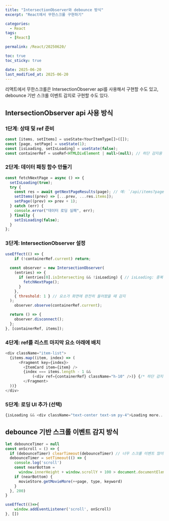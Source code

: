 ```yaml
---
title: "IntersectionObserver와 debounce 방식"
excerpt: "React에서 무한스크롤 구현하기"

categories:
  - React
tags:
  - [React]

permalink: /React/20250620/

toc: true
toc_sticky: true

date: 2025-06-20
last_modified_at: 2025-06-20
---
```


리액트에서 무한스크롤은 IntersectionObserver api를 사용해서 구현할 수도 있고, debounce 기반 스크롤 이벤트 감지로 구현할 수도 있다.

## IntersectionObserver api 사용 방식
### 1단계: 상태 및 ref 준비
```js
const [items, setItems] = useState<YourItemType[]>([]);
const [page, setPage] = useState(1);
const [isLoading, setIsLoading] = useState(false);
const containerRef = useRef<HTMLDivElement | null>(null); // 하단 감지용 ref
```

### 2단계: 데이터 패칭 함수 만들기
```js
const fetchNextPage = async () => {
  setIsLoading(true);
  try {
    const res = await getNextPageResults(page); // 예: `/api/items?page=${page}`
    setItems((prev) => [...prev, ...res.items]);
    setPage((prev) => prev + 1);
  } catch (err) {
    console.error("데이터 로딩 실패", err);
  } finally {
    setIsLoading(false);
  }
};
```

### 3단계: IntersectionObserver 설정
```js
useEffect(() => {
	if (!containerRef.current) return;
	
  const observer = new IntersectionObserver(
    (entries) => {
      if (entries[0].isIntersecting && !isLoading) { // isLoading: 중복 호출 방지
        fetchNextPage();
      }
    },
    { threshold: 1 } // 요소가 화면에 완전히 들어왔을 때 감지
  );
	observer.observe(containerRef.current);

  return () => {
    observer.disconnect();
  };
}, [containerRef, items]);
```

### 4단계: ref를 리스트 마지막 요소 아래에 배치
```js
<div className="item-list">
  {items.map((item, index) => (
	  <Fragment key={index}>
	    <ItemCard item={item} />
	    {index === items.length - 1 && 
		    (<div ref={containerRef} className="h-10" />)} {/* 하단 감지용 */}
		</Fragment>
  ))}
</div>
```

### 5단계: 로딩 UI 추가 (선택)
```js
{isLoading && <div className="text-center text-sm py-4">Loading more...</div>}
```


## debounce 기반 스크롤 이벤트 감지 방식
```js
let debounceTimer = null
const onScroll = () => {
  if (debounceTimer) clearTimeout(debounceTimer) // 너무 스크롤 이벤트 많이 발생하는 것 방지
  debounceTimer = setTimeout(() => {
    console.log('scroll')
    const nearBottom =
      window.innerHeight + window.scrollY + 100 > document.documentElement.offsetHeight
    if (nearBottom) {
      movieStore.getMovieMore(++page, type, keyword)
    }
  }, 200)
}

useEffect(()=>{
	window.addEventListener('scroll', onScroll)
}, [])
```
